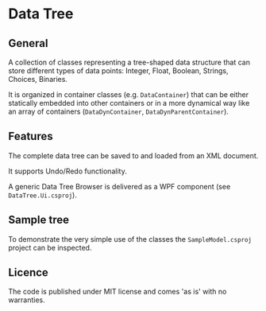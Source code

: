 # Data Tree

## General

A collection of classes representing a tree-shaped data structure that can store different types of data points: Integer, Float, Boolean, Strings, Choices, Binaries.

It is organized in container classes (e.g. `DataContainer`) that can be either statically embedded into other containers or in a more dynamical way like an array of containers (`DataDynContainer`, `DataDynParentContainer`).

## Features

The complete data tree can be saved to and loaded from an XML document.

It supports Undo/Redo functionality.

A generic Data Tree Browser is delivered as a WPF component (see `DataTree.Ui.csproj`).

## Sample tree

To demonstrate the very simple use of the classes the `SampleModel.csproj` project can be inspected.

## Licence

The code is published under MIT license and comes 'as is' with no warranties.
